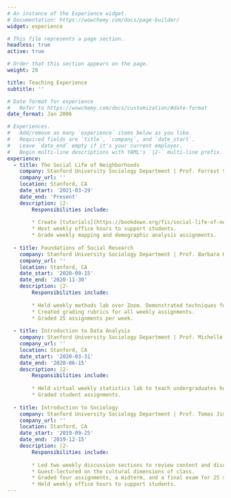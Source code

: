 ```yaml
---
# An instance of the Experience widget.
# Documentation: https://wowchemy.com/docs/page-builder/
widget: experience

# This file represents a page section.
headless: true
active: true

# Order that this section appears on the page.
weight: 20

title: Teaching Experience
subtitle: ''

# Date format for experience
#   Refer to https://wowchemy.com/docs/customization/#date-format
date_format: Jan 2006

# Experiences.
#   Add/remove as many `experience` items below as you like.
#   Required fields are `title`, `company`, and `date_start`.
#   Leave `date_end` empty if it's your current employer.
#   Begin multi-line descriptions with YAML's `|2-` multi-line prefix.
experience:
  - title: The Social Life of Neighborhoods
    company: Stanford University Sociology Department | Prof. Forrest Stuart
    company_url: ''
    location: Stanford, CA
    date_start: '2021-03-29'
    date_end: 'Present'
    description: |2-
        Responsibilities include:
        
        * Create [tutorials](https://bookdown.org/fis/social-life-of-neighborhoods/#) for using demographic data and creating maps.
        * Host weekly office hours to support students. 
        * Grade weekly mapping and demographic analysis assignments. 
        
  - title: Foundations of Social Research
    company: Stanford University Sociology Department | Prof. Barbara Kiviat
    company_url: ''
    location: Stanford, CA
    date_start: '2020-09-15'
    date_end: '2020-11-30'
    description: |2-
        Responsibilities include:
        
        * Held weekly methods lab over Zoom. Demonstrated techniques for quantitative and qualitative research. 
        * Created grading rubrics for all weekly assignments.
        * Graded 25 assignments per week. 
        
  - title: Introduction to Data Analysis
    company: Stanford University Sociology Department | Prof. Michelle Jackson
    company_url: ''
    location: Stanford, CA
    date_start: '2020-03-31'
    date_end: '2020-06-15'
    description: |2-
        Responsibilities include:
        
        * Held virtual weekly statistics lab to teach undergraduates how to use Stata statistical software.
        * Graded student assignments.
        
  - title: Introduction to Sociology
    company: Stanford University Sociology Department | Prof. Tomas Jimenez
    company_url: ''
    location: Stanford, CA
    date_start: '2019-09-25'
    date_end: '2019-12-15'
    description: |2-
        Responsibilities include:
        
        * Led two weekly discussion sections to review content and discuss readings with undergraduates. 
        * Guest-lectured on the cultural dimensions of class.
        * Graded four assignments, a midterm, and a final exam for 25 students.
        * Held weekly office hours to support students. 
---
```

